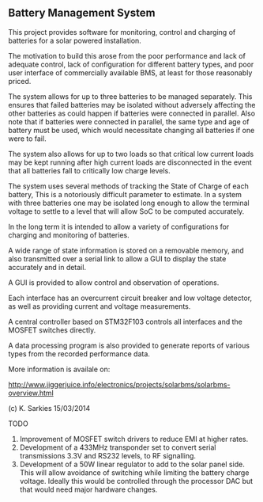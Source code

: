 Battery Management System
-------------------------

This project provides software for monitoring, control and charging of batteries
for a solar powered installation.

The motivation to build this arose from the poor performance and lack of
adequate control, lack of configuration for different battery types, and poor
user interface of commercially available BMS, at least for those reasonably
priced.

The system allows for up to three batteries to be managed separately. This
ensures that failed batteries may be isolated without adversely affecting the
other batteries as could happen if batteries were connected in parallel. Also
note that if batteries were connected in parallel, the same type and age of
battery must be used, which would necessitate changing all batteries if one were
to fail.

The system also allows for up to two loads so that critical low current loads
may be kept running after high current loads are disconnected in the event
that all batteries fall to critically low charge levels.

The system uses several methods of tracking the State of Charge of each battery,
This is a notoriously difficult parameter to estimate. In a system with three
batteries one may be isolated long enough to allow the terminal voltage to
settle to a level that will allow SoC to be computed accurately.

In the long term it is intended to allow a variety of configurations for
charging and monitoring of batteries.

A wide range of state information is stored on a removable memory, and also
transmitted over a serial link to allow a GUI to display the state accurately
and in detail.

A GUI is provided to allow control and observation of operations.

Each interface has an overcurrent circuit breaker and low voltage detector, as
well as providing current and voltage measurements.

A central controller based on STM32F103 controls all interfaces and the MOSFET
switches directly.

A data processing program is also provided to generate reports of various types
from the recorded performance data.

More information is availale on:

http://www.jiggerjuice.info/electronics/projects/solarbms/solarbms-overview.html

(c) K. Sarkies 15/03/2014

TODO

1. Improvement of MOSFET switch drivers to reduce EMI at higher rates.
2. Development of a 433MHz transponder set to convert serial transmissions 3.3V
   and RS232 levels, to RF signalling.
3. Development of a 50W linear regulator to add to the solar panel side. This
   will allow avoidance of switching while limiting the battery charge voltage.
   Ideally this would be controlled through the processor DAC but that would
   need major hardware changes.

